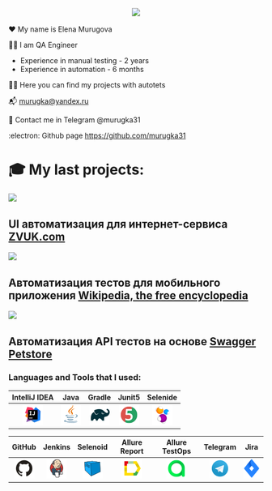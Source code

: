<p align="center">
  <img src="https://readme-typing-svg.herokuapp.com?color=9152C0&font=Knewave&size=40&center=true&vCenter=true&lines=++Hello+everyone!;+Welcome+to+my+page!!!+++">
</p>

:heart: My name is Elena Murugova

:woman_student: I am  QA Engineer

* Experience in manual testing - 2 years
* Experience in automation - 6 months

:woman_technologist: Here you can find my projects with autotets 

:mailbox_with_mail: murugka@yandex.ru

:iphone: Contact me in Telegram @murugka31

:electron: Github page https://github.com/murugka31

# :mortar_board: My last projects:

<a href="https://github.com/murugka31/ZvukSiteTests"> <img src="https://user-images.githubusercontent.com/118747260/214104170-3a41b016-8562-4707-b03f-a80fcbb58740.jpg" width=200 heigth=80> </a>
## UI автоматизация для интернет-сервиса [ZVUK.com](https://zvuk.com/)

<a href="https://github.com/murugka31/WikipediaAppTests"> <img src="https://user-images.githubusercontent.com/118747260/235356820-cac5f8d0-b855-4d5c-85db-b5f1d5bbe814.png" width=200 heigth=80> </a>
## Автоматизация тестов для мобильного приложения [Wikipedia, the free encyclopedia](https://https://ru.wikipedia.org/)

<a href="https://github.com/murugka31/PetStoreTests"> <img src="https://user-images.githubusercontent.com/118747260/233849913-de578971-014f-468e-bc3b-568fab8eae84.png" width=200 heigth=80> </a>
## Автоматизация API тестов на основе  [Swagger Petstore](https://https://petstore.swagger.io//)

<h3 align="left">Languages and Tools that I used:</h3>

| IntelliJ IDEA | Java | Gradle | Junit5 | Selenide |
|:------:|:----:|:----:|:------:|:------:|
| <img src="https://github.com/Roman-1990/bip-test/blob/master/img/logo/Intelij_IDEA.png" width="40" height="40"> | <img src="https://github.com/Roman-1990/bip-test/blob/master/img/logo/Java.png" width="40" height="40"> | <img src="https://github.com/Roman-1990/bip-test/blob/master/img/logo/Gradle.png" width="40" height="40"> | <img src="https://github.com/Roman-1990/bip-test/blob/master/img/logo/JUnit5.png" width="40" height="40"> | <img src="https://github.com/Roman-1990/bip-test/blob/master/img/logo/Selenide.png" width="40" height="40"> |

| GitHub | Jenkins | Selenoid | Allure Report | Allure TestOps | Telegram | Jira |
|:------:|:----:|:----:|:------:|:------:|:--------:|:------:|
| <img src="https://github.com/Roman-1990/bip-test/blob/master/img/logo/Github.png" width="40" height="40"> | <img src="https://github.com/Roman-1990/bip-test/blob/master/img/logo/Jenkins.png" width="40" height="40"> | <img src="https://github.com/Roman-1990/bip-test/blob/master/img/logo/Selenoid.png" width="40" height="40"> | <img src="https://github.com/Roman-1990/bip-test/blob/master/img/logo/Allure_Report.png" width="40" height="40"> | <img src="https://github.com/Roman-1990/bip-test/blob/master/img/logo/AllureTestOps.png" width="40" height="40"> | <img src="https://github.com/Roman-1990/bip-test/blob/master/img/logo/Telegram.png" width="40" height="40"> | <img src="https://github.com/Roman-1990/bip-test/blob/master/img/logo/Jira.png" width="40" height="40"> |
